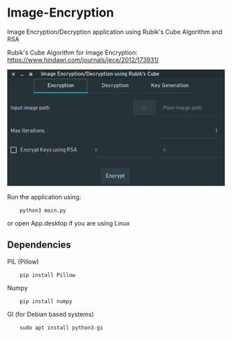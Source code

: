 # Image-Encryption

Image Encryption/Decryption application using Rubik's Cube Algorithm and RSA

Rubik's Cube Algorithm for Image Encryption: https://www.hindawi.com/journals/jece/2012/173931/

![Screenshot](screenshot.png)

Run the application using:
```
    python3 main.py
```
or open App.desktop if you are using Linux

## Dependencies

PIL (Pillow)
```
    pip install Pillow
```

Numpy
```
    pip install numpy
```

GI (for Debian based systems)
```
    sudo apt install python3-gi
```

